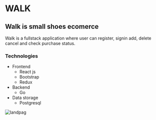 # WALK
## Walk is small shoes ecomerce 
Walk is a fullstack application where user can register, signin add, delete cancel and check purchase status.

### Technologies
* Frontend
  * React js
  * Bootstrap
  * Redux 
* Backend
  * Go 
* Data storage  
  * Postgresql

![landpag](https://user-images.githubusercontent.com/51460153/125223287-5c782100-e280-11eb-994d-1f7b2d23a6fa.png)
